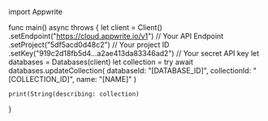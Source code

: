 import Appwrite

func main() async throws {
    let client = Client()
      .setEndpoint("https://cloud.appwrite.io/v1") // Your API Endpoint
      .setProject("5df5acd0d48c2") // Your project ID
      .setKey("919c2d18fb5d4...a2ae413da83346ad2") // Your secret API key
    let databases = Databases(client)
    let collection = try await databases.updateCollection(
        databaseId: "[DATABASE_ID]",
        collectionId: "[COLLECTION_ID]",
        name: "[NAME]"
    )

    print(String(describing: collection)
}

